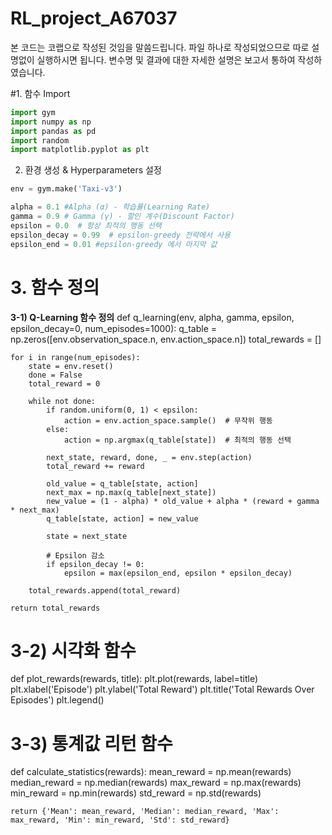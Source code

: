 # RL_project_A67037
본 코드는 코랩으로 작성된 것임을 말씀드립니다.
파일 하나로 작성되었으므로 따로 설명없이 실행하시면 됩니다. 
변수명 및 결과에 대한 자세한 설명은 보고서 통하여 작성하였습니다.


#1. 함수 Import

```　python
import gym
import numpy as np
import pandas as pd
import random
import matplotlib.pyplot as plt
```

2. 환경 생성 & Hyperparameters 설정

```　python
env = gym.make('Taxi-v3')

alpha = 0.1 #Alpha (α) - 학습률(Learning Rate)
gamma = 0.9 # Gamma (γ) - 할인 계수(Discount Factor)
epsilon = 0.0  # 항상 최적의 행동 선택
epsilon_decay = 0.99  # epsilon-greedy 전략에서 사용
epsilon_end = 0.01 #epsilon-greedy 에서 마지막 값
```

# 3. 함수 정의
**3-1) Q-Learning 함수 정의**
def q_learning(env, alpha, gamma, epsilon, epsilon_decay=0, num_episodes=1000):
    q_table = np.zeros([env.observation_space.n, env.action_space.n])
    total_rewards = []

    for i in range(num_episodes):
        state = env.reset()
        done = False
        total_reward = 0

        while not done:
            if random.uniform(0, 1) < epsilon:
                action = env.action_space.sample()  # 무작위 행동
            else:
                action = np.argmax(q_table[state])  # 최적의 행동 선택

            next_state, reward, done, _ = env.step(action)
            total_reward += reward

            old_value = q_table[state, action]
            next_max = np.max(q_table[next_state])
            new_value = (1 - alpha) * old_value + alpha * (reward + gamma * next_max)
            q_table[state, action] = new_value

            state = next_state

            # Epsilon 감소
            if epsilon_decay != 0:
                epsilon = max(epsilon_end, epsilon * epsilon_decay)

        total_rewards.append(total_reward)

    return total_rewards


# 3-2) 시각화 함수
def plot_rewards(rewards, title):
    plt.plot(rewards, label=title)
    plt.xlabel('Episode')
    plt.ylabel('Total Reward')
    plt.title('Total Rewards Over Episodes')
    plt.legend()

# 3-3) 통계값 리턴 함수
def calculate_statistics(rewards):
    mean_reward = np.mean(rewards)
    median_reward = np.median(rewards)
    max_reward = np.max(rewards)
    min_reward = np.min(rewards)
    std_reward = np.std(rewards)

    return {'Mean': mean_reward, 'Median': median_reward, 'Max': max_reward, 'Min': min_reward, 'Std': std_reward}
